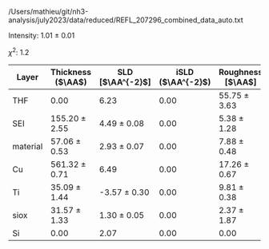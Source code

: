 /Users/mathieu/git/nh3-analysis/july2023/data/reduced/REFL_207296_combined_data_auto.txt

Intensity: 1.01 ± 0.01

$\chi^2$:  1.2

| Layer | Thickness ($\AA$) | SLD [$\AA^{-2}$] | iSLD ($\AA^{-2}$) | Roughness [$\AA$] |
| --- | --- | --- | --- | --- |
|                  THF | 0.00 | 6.23 | 0.00 | 55.75 ± 3.63 |
|                  SEI | 155.20 ± 2.55 | 4.49 ± 0.08 | 0.00 | 5.38 ± 1.28 |
|             material | 57.06 ± 0.53 | 2.93 ± 0.07 | 0.00 | 7.88 ± 0.48 |
|                   Cu | 561.32 ± 0.71 | 6.49 | 0.00 | 17.26 ± 0.67 |
|                   Ti | 35.09 ± 1.44 | -3.57 ± 0.30 | 0.00 | 9.81 ± 0.38 |
|                 siox | 31.57 ± 1.33 | 1.30 ± 0.05 | 0.00 | 2.37 ± 1.87 |
|                   Si | 0.00 | 2.07 | 0.00 | 0.00 |
